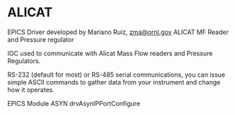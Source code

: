 # ALICAT
EPICS Driver developed by Mariano Ruiz, zma@ornl.gov
ALICAT MF Reader and Pressure regulator

IOC used to communicate with Alicat Mass Flow readers and Pressure Regulators.

RS-232 (default for most) or RS-485 serial communications, you can issue simple ASCII commands to gather data from your instrument and change how it operates.

EPICS Module ASYN drvAsynIPPortConfigure 
